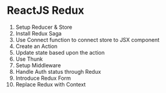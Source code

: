 # ReactJS Redux

1. Setup Reducer & Store
2. Install Redux Saga
3. Use Connect function to connect store to JSX component
4. Create an Action
5. Update state based upon the action
6. Use Thunk
7. Setup Middleware
8. Handle Auth status through Redux
9. Introduce Redux Form
10. Replace Redux with Context

